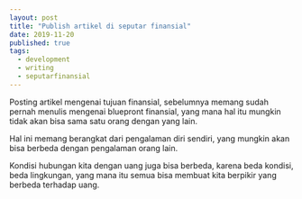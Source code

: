 ```yaml
---
layout: post
title: "Publish artikel di seputar finansial"
date: 2019-11-20
published: true
tags:
  - development
  - writing
  - seputarfinansial
---
```


Posting artikel mengenai tujuan finansial, sebelumnya memang sudah pernah menulis mengenai bluepront finansial, yang mana hal itu mungkin tidak akan bisa sama satu orang dengan yang lain.

Hal ini memang berangkat dari pengalaman diri sendiri, yang mungkin akan bisa berbeda dengan pengalaman orang lain.

Kondisi hubungan kita dengan uang juga bisa berbeda, karena beda kondisi, beda lingkungan, yang mana itu semua bisa membuat kita berpikir yang berbeda terhadap uang.